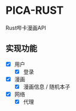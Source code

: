 PICA-RUST
===========
Rust哔卡漫画API

## 实现功能

- [x] 用户
    - [x] 登录
- [x] 漫画
    - [x] 漫画信息 / 随机本子
- [x] 网络
    - [x] 代理
